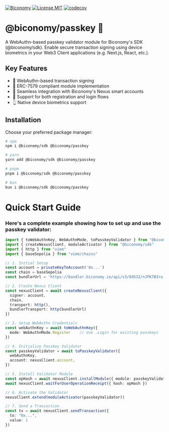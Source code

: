 [![Biconomy](https://img.shields.io/badge/Made_with_%F0%9F%8D%8A_by-Biconomy-ff4e17?style=flat)](https://biconomy.io) [![License MIT](https://img.shields.io/badge/License-MIT-blue?&style=flat)](./LICENSE) [![codecov](https://codecov.io/github/bcnmy/passkey/graph/badge.svg?token=DTdIR5aBDA)](https://codecov.io/github/bcnmy/passkey)

# @biconomy/passkey 🚀

A WebAuthn-based passkey validator module for Biconomy's SDK (@biconomy/sdk). Enable secure transaction signing using device biometrics in your Web3 Client applications (e.g. Next.js, React, etc.).

## Key Features

- 🔐 WebAuthn-based transaction signing
- 📜 ERC-7579 compliant module implementation  
- 🤝 Seamless integration with Biconomy's Nexus smart accounts
- 🔄 Support for both registration and login flows
- 👆 Native device biometrics support

## Installation

Choose your preferred package manager:

```bash
# npm
npm i @biconomy/sdk @biconomy/passkey

# yarn
yarn add @biconomy/sdk @biconomy/passkey

# pnpm
pnpm i @biconomy/sdk @biconomy/passkey

# bun
bun i @biconomy/sdk @biconomy/passkey
```

# Quick Start Guide
### Here's a complete example showing how to set up and use the passkey validator:

```typescript
import { toWebAuthnKey, WebAuthnMode, toPasskeyValidator } from "@biconomy/passkey"
import { createNexusClient, moduleActivator } from "@biconomy/sdk"
import { http } from "viem"
import { baseSepolia } from "viem/chains"

// 1. Initial Setup
const account = privateKeyToAccount('0x...')
const chain = baseSepolia
const bundlerUrl = 'https://bundler.biconomy.io/api/v3/84532/nJPK7B3ru.dd7f7861-190d-41bd-af80-6877f74b8f44'

// 2. Create Nexus Client
const nexusClient = await createNexusClient({
  signer: account,
  chain,
  transport: http(),
  bundlerTransport: http(bundlerUrl)
})

// 3. Setup WebAuthn Credentials
const webAuthnKey = await toWebAuthnKey({
  mode: WebAuthnMode.Register    // Use .Login for existing passkeys
})

// 4. Initialize Passkey Validator
const passkeyValidator = await toPasskeyValidator({
  webAuthnKey,
  account: nexusClient.account,
})

// 5. Install Validator Module
const opHash = await nexusClient.installModule({ module: passkeyValidator })
await nexusClient.waitForUserOperationReceipt({ hash: opHash })

// 6. Activate the Validator
nexusClient.extend(moduleActivator(passkeyValidator))

// 7. Send a Transaction
const tx = await nexusClient.sendTransaction({
  to: "0x...",
  value: 1
})
```